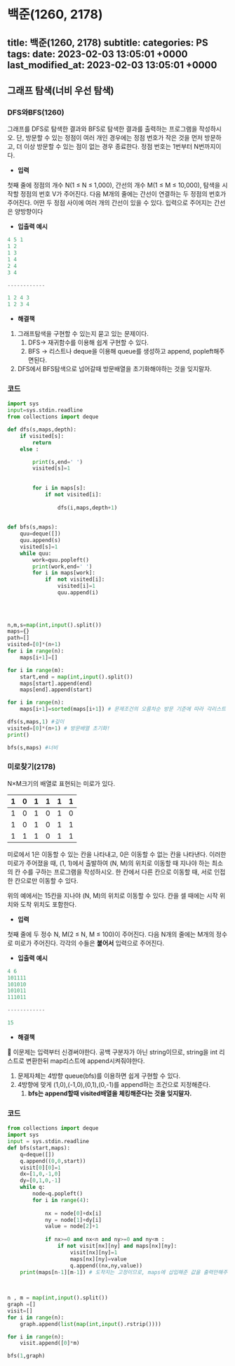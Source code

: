# 백준(1260, 2178)
title: 백준(1260, 2178)
subtitle: 
categories: PS
tags: 
date: 2023-02-03 13:05:01 +0000
last_modified_at: 2023-02-03 13:05:01 +0000
---

## 그래프 탐색(너비 우선 탐색)

### DFS와BFS(1260)

그래프를 DFS로 탐색한 결과와 BFS로 탐색한 결과를 출력하는 프로그램을 작성하시오. 단, 방문할 수 있는 정점이 여러 개인 경우에는 정점 번호가 작은 것을 먼저 방문하고, 더 이상 방문할 수 있는 점이 없는 경우 종료한다. 정점 번호는 1번부터 N번까지이다.

- **입력**

첫째 줄에 정점의 개수 N(1 ≤ N ≤ 1,000), 간선의 개수 M(1 ≤ M ≤ 10,000), 탐색을 시작할 정점의 번호 V가 주어진다. 다음 M개의 줄에는 간선이 연결하는 두 정점의 번호가 주어진다. 어떤 두 정점 사이에 여러 개의 간선이 있을 수 있다. 입력으로 주어지는 간선은 양방향이다

 

- **입출력 예시**

```python
4 5 1
1 2
1 3
1 4
2 4
3 4

------------

1 2 4 3
1 2 3 4
```

- **해결책**
1. 그래프탐색을 구현할 수 있는지 묻고 있는 문제이다.
    1. DFS→ 재귀함수를 이용해 쉽게 구현할 수 있다.
    2. BFS → 리스트나 deque을 이용해 queue를 생성하고 append, popleft해주면된다.
2. DFS에서 BFS탐색으로 넘어갈때 방문배열을 초기화해야하는 것을 잊지말자.

### 코드

```python
import sys
input=sys.stdin.readline
from collections import deque

def dfs(s,maps,depth):
    if visited[s]:
        return
    else :

        print(s,end=' ')
        visited[s]=1
       
        
        for i in maps[s]:
            if not visited[i]:
                
                dfs(i,maps,depth+1)
            
        
def bfs(s,maps):
    quu=deque([])
    quu.append(s)
    visited[s]=1
    while quu:
        work=quu.popleft()
        print(work,end=' ')
        for i in maps[work]:
            if  not visited[i]:
                visited[i]=1
                quu.append(i)
            
        
        

n,m,s=map(int,input().split())
maps={}
path=[]
visited=[0]*(n+1)
for i in range(n):
    maps[i+1]=[]

for i in range(m):
    start,end = map(int,input().split())
    maps[start].append(end)
    maps[end].append(start)

for i in range(n):
    maps[i+1]=sorted(maps[i+1]) # 문제조건의 오름차순 방문 기준에 따라 각리스트 정렬

dfs(s,maps,1) #깊이
visited=[0]*(n+1) # 방문배열 초기화!
print()

bfs(s,maps) #너비
```

### 미로찾기(2178)

N×M크기의 배열로 표현되는 미로가 있다.

| 1 | 0 | 1 | 1 | 1 | 1 |
| --- | --- | --- | --- | --- | --- |
| 1 | 0 | 1 | 0 | 1 | 0 |
| 1 | 0 | 1 | 0 | 1 | 1 |
| 1 | 1 | 1 | 0 | 1 | 1 |

미로에서 1은 이동할 수 있는 칸을 나타내고, 0은 이동할 수 없는 칸을 나타낸다. 이러한 미로가 주어졌을 때, (1, 1)에서 출발하여 (N, M)의 위치로 이동할 때 지나야 하는 최소의 칸 수를 구하는 프로그램을 작성하시오. 한 칸에서 다른 칸으로 이동할 때, 서로 인접한 칸으로만 이동할 수 있다.

위의 예에서는 15칸을 지나야 (N, M)의 위치로 이동할 수 있다. 칸을 셀 때에는 시작 위치와 도착 위치도 포함한다.

- **입력**

첫째 줄에 두 정수 N, M(2 ≤ N, M ≤ 100)이 주어진다. 다음 N개의 줄에는 M개의 정수로 미로가 주어진다. 각각의 수들은 **붙어서** 입력으로 주어진다.

 

- **입출력 예시**

```python
4 6
101111
101010
101011
111011

------------

15
```

- **해결책**

🔑 이문제는 입력부터 신경써야한다. 공백 구분자가 아닌 string이므로, string을 int 리스트로 변환한뒤 map리스트에 append시켜줘야한다.

1. 문제자체는 4방향 queue(bfs)를 이용하면 쉽게 구현할 수 있다.
2. 4방향에 맞게 (1,0),(-1,0),(0,1),(0,-1)를 append하는 조건으로 지정해준다.
    1. **bfs는 append할때 visited배열을 체킹해준다는 것을 잊지말자.**

### 코드

```python
from collections import deque
import sys
input = sys.stdin.readline
def bfs(start,maps):
    q=deque([])
    q.append((0,0,start))
    visit[0][0]=1
    dx=[1,0,-1,0] 
    dy=[0,1,0,-1]
    while q:
        node=q.popleft()
        for i in range(4):
            
            nx = node[0]+dx[i]
            ny = node[1]+dy[i]
            value = node[2]+1
            
            if nx>=0 and nx<n and ny>=0 and ny<m :
                if not visit[nx][ny] and maps[nx][ny]:
                    visit[nx][ny]=1
                    maps[nx][ny]=value
                    q.append((nx,ny,value))
    print(maps[n-1][m-1]) # 도착지는 고정이므로, maps에 삽입해준 값을 출력만해주면된다.
    
    

n , m = map(int,input().split())
graph =[]
visit=[]
for i in range(n):
    graph.append(list(map(int,input().rstrip())))

for i in range(n):
    visit.append([0]*m)

bfs(1,graph)
```